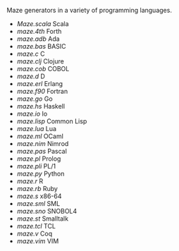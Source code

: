 
Maze generators in a variety of programming languages.

 - *Maze.scala* Scala
 - *maze.4th* Forth
 - *maze.adb* Ada
 - *maze.bas* BASIC
 - *maze.c* C
 - *maze.clj* Clojure
 - *maze.cob* COBOL
 - *maze.d* D
 - *maze.erl* Erlang
 - *maze.f90* Fortran
 - *maze.go* Go
 - *maze.hs* Haskell
 - *maze.io* Io
 - *maze.lisp* Common Lisp
 - *maze.lua* Lua
 - *maze.ml* OCaml
 - *maze.nim* Nimrod
 - *maze.pas* Pascal
 - *maze.pl* Prolog
 - *maze.pli* PL/1
 - *maze.py* Python
 - *maze.r* R
 - *maze.rb* Ruby
 - *maze.s* x86-64
 - *maze.sml* SML
 - *maze.sno* SNOBOL4
 - *maze.st* Smalltalk
 - *maze.tcl* TCL
 - *maze.v* Coq
 - *maze.vim* VIM


